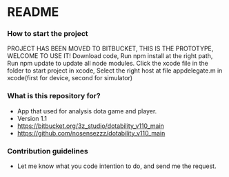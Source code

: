 # README #
### How to start the project ###
PROJECT HAS BEEN MOVED TO BITBUCKET, THIS IS THE PROTOTYPE, WELCOME TO USE IT!
Download code, 
Run npm install at the right path,
Run npm update to update all node modules.
Click the xcode file in the folder to start project in xcode,
Select the right host at file appdelegate.m in xcode(first for device, second for simulator)

### What is this repository for? ###

* App that used for analysis dota game and player.
* Version 1.1
* https://bitbucket.org/3z_studio/dotability_v110_main
* https://github.com/nosensezzz/dotability_v110_main

### Contribution guidelines ###

* Let me know what you code intention to do, and send me the request.
